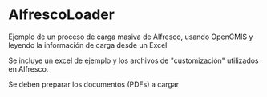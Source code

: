 AlfrescoLoader
==============

Ejemplo de un proceso de carga masiva de Alfresco, usando OpenCMIS y leyendo la información de carga desde un Excel

Se incluye un excel de ejemplo y los archivos de "customización" utilizados en Alfresco.

Se deben preparar los documentos (PDFs) a cargar
